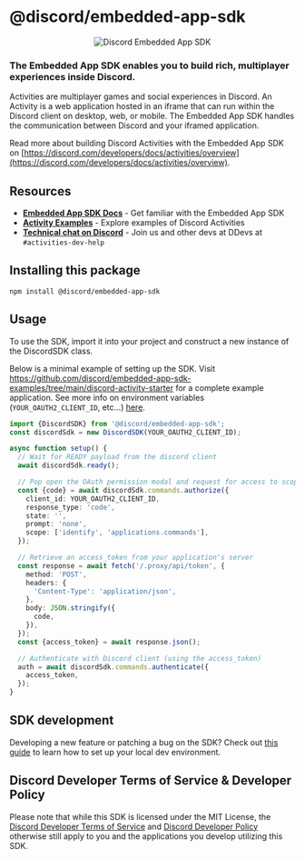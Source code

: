# @discord/embedded-app-sdk

<p align="center">
  <img src="/assets/discord-embedded-apps.svg" alt="Discord Embedded App SDK" />
<p>

### The Embedded App SDK enables you to build rich, multiplayer experiences inside Discord.

Activities are multiplayer games and social experiences in Discord. An Activity is a web application hosted in an iframe that can run within the Discord client on desktop, web, or mobile. The Embedded App SDK handles the communication between Discord and your iframed application.

Read more about building Discord Activities with the Embedded App SDK on [https://discord.com/developers/docs/activities/overview](https://discord.com/developers/docs/activities/overview).

## Resources

- **[Embedded App SDK Docs](https://discord.com/developers/docs/developer-tools/embedded-app-sdk)** - Get familiar with the Embedded App SDK
- **[Activity Examples](https://github.com/discord/embedded-app-sdk-examples)** - Explore examples of Discord Activities
- **[Technical chat on Discord](https://discord.com/invite/discord-developers)** - Join us and other devs at DDevs at `#activities-dev-help`

## Installing this package

```shell
npm install @discord/embedded-app-sdk
```

## Usage

To use the SDK, import it into your project and construct a new instance of the DiscordSDK class.

Below is a minimal example of setting up the SDK.
Visit <https://github.com/discord/embedded-app-sdk-examples/tree/main/discord-activity-starter> for a complete example application. See more info on environment variables (`YOUR_OAUTH2_CLIENT_ID`, etc...) [here](https://discord.com/developers/docs/activities/building-an-activity#find-your-oauth2-credentials).

```typescript
import {DiscordSDK} from '@discord/embedded-app-sdk';
const discordSdk = new DiscordSDK(YOUR_OAUTH2_CLIENT_ID);

async function setup() {
  // Wait for READY payload from the discord client
  await discordSdk.ready();

  // Pop open the OAuth permission modal and request for access to scopes listed in scope array below
  const {code} = await discordSdk.commands.authorize({
    client_id: YOUR_OAUTH2_CLIENT_ID,
    response_type: 'code',
    state: '',
    prompt: 'none',
    scope: ['identify', 'applications.commands'],
  });

  // Retrieve an access_token from your application's server
  const response = await fetch('/.proxy/api/token', {
    method: 'POST',
    headers: {
      'Content-Type': 'application/json',
    },
    body: JSON.stringify({
      code,
    }),
  });
  const {access_token} = await response.json();

  // Authenticate with Discord client (using the access_token)
  auth = await discordSdk.commands.authenticate({
    access_token,
  });
}
```

## SDK development

Developing a new feature or patching a bug on the SDK? Check out [this guide](/docs/local-sdk-development.md) to learn how to set up your local dev environment.

## Discord Developer Terms of Service & Developer Policy

Please note that while this SDK is licensed under the MIT License, the [Discord Developer Terms of Service](https://discord.com/developers/docs/policies-and-agreements/developer-terms-of-service) and [Discord Developer Policy](https://discord.com/developers/docs/policies-and-agreements/developer-policy) otherwise still apply to you and the applications you develop utilizing this SDK.
